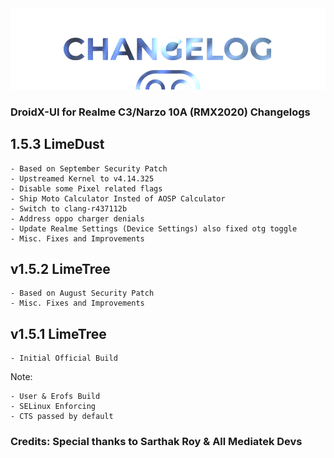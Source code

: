  <img src="https://raw.githubusercontent.com/DroidX-UI-Devices/Official_Devices/13/banners/changelogs.png" />

### DroidX-UI for Realme C3/Narzo 10A (RMX2020) Changelogs

## 1.5.3 LimeDust
```
- Based on September Security Patch
- Upstreamed Kernel to v4.14.325
- Disable some Pixel related flags
- Ship Moto Calculator Insted of AOSP Calculator
- Switch to clang-r437112b
- Address oppo charger denials
- Update Realme Settings (Device Settings) also fixed otg toggle
- Misc. Fixes and Improvements
```
## v1.5.2 LimeTree
```
- Based on August Security Patch
- Misc. Fixes and Improvements
```
## v1.5.1 LimeTree
```
- Initial Official Build
```
Note:
```
- User & Erofs Build
- SELinux Enforcing
- CTS passed by default
```
### Credits: Special thanks to Sarthak Roy & All Mediatek Devs
